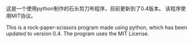 这是一个使用python制作的石头剪刀布程序，目前更新到了0.4版本。
该程序使用MIT协议。

This is a rock-paper-scissors program made using python, which has been updated to version 0.4.
The program uses the MIT License.
